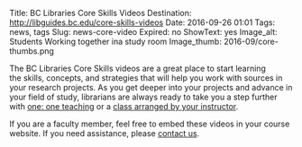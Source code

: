 Title: BC Libraries Core Skills Videos
Destination: http://libguides.bc.edu/core-skills-videos
Date: 2016-09-26 01:01 
Tags: news, tags 
Slug: news-core-video 
Expired: no
ShowText: yes
Image_alt: Students Working together ina  study room
Image_thumb: 2016-09/core-thumbs.png

<p>The BC Libraries Core Skills videos are a great place to start   learning the skills, concepts, and strategies that will help   you work with sources in your research projects. As you get deeper into   your projects and advance in your field of study, librarians are always   ready to take you a step further with <a href="http://libguides.bc.edu/ask-a-librarian">one: one teaching</a> or a <a href="http://libguides.bc.edu/library-instruction">class arranged by your instructor</a>.</p>

<p>If you are a faculty member, feel free to embed these videos in your course website. If you need assistance, please <a href="mailto:refer@bc.libanswers.com?subject=tutorial%20video%20embedding">contact us</a>.</p>

<!-- USEFUL CUT AND PASTE STUFF.

<img src="/theme/img/news/201X-XX/XXXX.png" alt="words" class="float_left">

<img src="/theme/img/news/201X-XX/XXXX.png" alt="words" class="float_right">

<a href="#" target="_blank">

-->